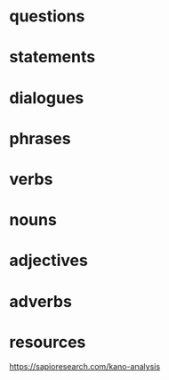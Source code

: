 # questions

# statements

# dialogues

# phrases

# verbs

# nouns

# adjectives

# adverbs

# resources
https://sapioresearch.com/kano-analysis